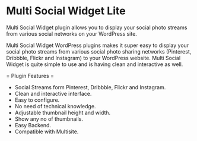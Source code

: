 # Multi Social Widget Lite

Multi Social Widget plugin allows you to display your social photo streams from various social networks on your WordPress site.

Multi Social Widget WordPress plugins makes it super easy to display your social photo streams from various social photo sharing networks (Pinterest, Dribbble, Flickr and Instagram) to your WordPress website. Multi Social Widget is quite simple to use and is having clean and interactive as well.

= Plugin Features =
* Social Streams form Pinterest, Dribbble, Flickr and Instagram.
* Clean and interactive interface. 
* Easy to configure.
* No need of technical knowledge.
* Adjustable thumbnail height and width.
* Show any no of thumbnails.
* Easy Backend.
* Compatible with Multisite.
